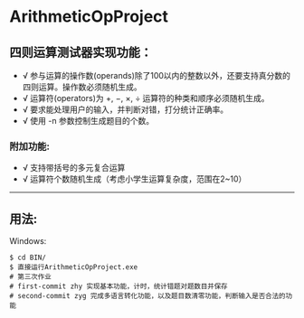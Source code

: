 # ArithmeticOpProject
## 四则运算测试器实现功能：
- √ 参与运算的操作数(operands)除了100以内的整数以外，还要支持真分数的四则运算。操作数必须随机生成。
- √ 运算符(operators)为 +, −, ×, ÷ 运算符的种类和顺序必须随机生成。
- √ 要求能处理用户的输入，并判断对错，打分统计正确率。
- √ 使用 -n 参数控制生成题目的个数。

### 附加功能:
- √ 支持带括号的多元复合运算
- √ 运算符个数随机生成（考虑小学生运算复杂度，范围在2~10）
***
## 用法:
Windows:

```
$ cd BIN/
$ 直接运行ArithmeticOpProject.exe
# 第三次作业
# first-commit zhy 实现基本功能，计时，统计错题对题数目并保存
# second-commit zyg 完成多语言转化功能，以及题目数清零功能，判断输入是否合法的功能
